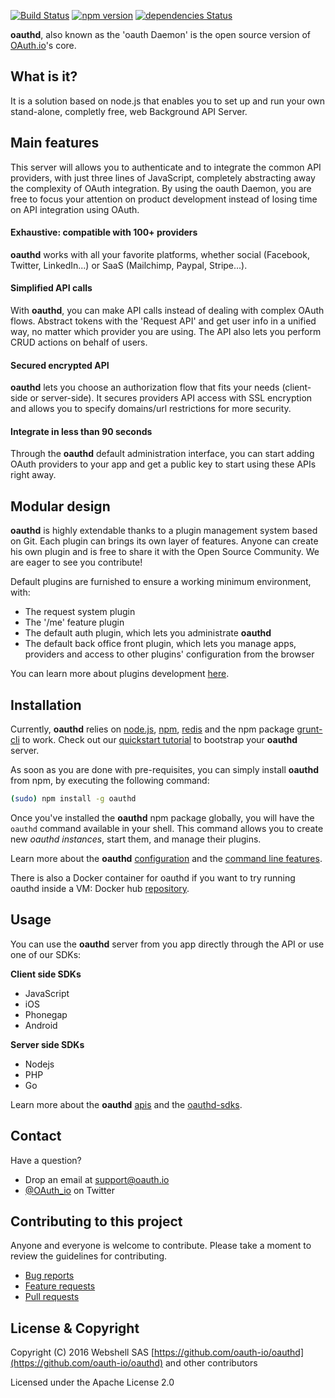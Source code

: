 [![Build Status](https://travis-ci.org/oauth-io/oauthd.svg?branch=master)](https://travis-ci.org/oauth-io/oauthd)  [![npm version](https://badge.fury.io/js/oauthd.svg)](https://badge.fury.io/js/oauthd) [![dependencies Status](https://david-dm.org/oauth-io/oauthd/status.svg)](https://david-dm.org/oauth-io/oauthd)


**oauthd**, also known as the 'oauth Daemon' is the open source version of
[OAuth.io](https://oauth.io)'s core.

## What is it?

It is a solution based on node.js that enables you to set
up and run your own stand-alone, completly free, web Background API Server.

## Main features

This server will allows you to authenticate and to integrate the common API
providers, with just three lines of JavaScript, completely abstracting away
the complexity of OAuth integration.
By using the oauth Daemon, you are free to focus your attention on product
development instead of losing time on API integration using OAuth.

#### Exhaustive: compatible with 100+ providers
**oauthd** works with all your favorite platforms, whether social (Facebook,
Twitter, LinkedIn...) or SaaS (Mailchimp, Paypal, Stripe...).
#### Simplified API calls
With **oauthd**, you can make API calls instead of dealing with complex OAuth flows.
Abstract tokens with the 'Request API' and get user info in a unified way,
no matter which provider you are using. The API also lets you perform CRUD
actions on behalf of users.
#### Secured encrypted API
**oauthd** lets you choose an authorization flow that fits your needs (client-side
or server-side). It secures providers API access with SSL encryption and allows
you to specify domains/url restrictions for more security.
#### Integrate in less than 90 seconds
Through the **oauthd** default administration interface, you can start adding OAuth
providers to your app and  get a public key to start using these APIs
right away.

## Modular design

**oauthd** is highly extendable thanks to a plugin management system based on Git.
Each plugin can brings its own layer of features.
Anyone can create his own plugin and is free to share it with the Open Source Community.
We are eager to see you contribute!

Default plugins are furnished to ensure a working minimum environment, with:
- The request system plugin
- The '/me' feature plugin
- The default auth plugin, which lets you administrate **oauthd**
- The default back office front plugin, which lets you manage apps, providers and access to other plugins' configuration from the browser

You can learn more about plugins development
[here](https://github.com/oauth-io/oauthd/wiki/Plugins-development).

## Installation

Currently, **oauthd** relies on [node.js](http://nodejs.org/), [npm](https://www.npmjs.org/), [redis](http://redis.io/) and the npm package [grunt-cli](https://www.npmjs.org/package/grunt-cli) to work.
Check out our [quickstart tutorial](https://github.com/oauth-io/oauthd/wiki/Quickstart) to bootstrap your **oauthd** server.

As soon as you are done with pre-requisites, you can simply install **oauthd** from npm, by executing the following command:

```sh
(sudo) npm install -g oauthd
```

Once you've installed the **oauthd** npm package globally, you will have the
`oauthd` command available in your shell. This command allows you to create
new *oauthd instances*, start them, and manage their plugins.

Learn more about the **oauthd**
[configuration](https://github.com/oauth-io/oauthd/wiki/Configuration) and the
[command line features](https://github.com/oauth-io/oauthd/wiki/Command-Line-Interface).

There is also a Docker container for oauthd if you want to try running oauthd inside a VM:
Docker hub [repository](https://registry.hub.docker.com/u/vinc/oauthd-instance/).

## Usage

You can use the **oauthd** server from you app directly through the API or use one
of our SDKs:

**Client side SDKs**
- JavaScript
- iOS
- Phonegap
- Android

**Server side SDKs**
- Nodejs
- PHP
- Go

Learn more about the **oauthd**
[apis](https://github.com/oauth-io/oauthd/wiki/API) and the
[oauthd-sdks](https://github.com/oauth-io/oauthd/wiki/Server-and-client-side-SDKs).

## Contact

Have a question?

- Drop an email at support@oauth.io
- [@OAuth_io](https://twitter.com/OAuth_io) on Twitter

## Contributing to this project

Anyone and everyone is welcome to contribute. Please take a moment to review the guidelines for contributing.

- [Bug reports](https://github.com/oauth-io/oauthd/issues)
- [Feature requests](https://github.com/oauth-io/oauthd/issues)
- [Pull requests](https://github.com/oauth-io/oauthd/pulls)

## License & Copyright

Copyright (C) 2016 Webshell SAS
[https://github.com/oauth-io/oauthd](https://github.com/oauth-io/oauthd) and other contributors

Licensed under the Apache License 2.0
